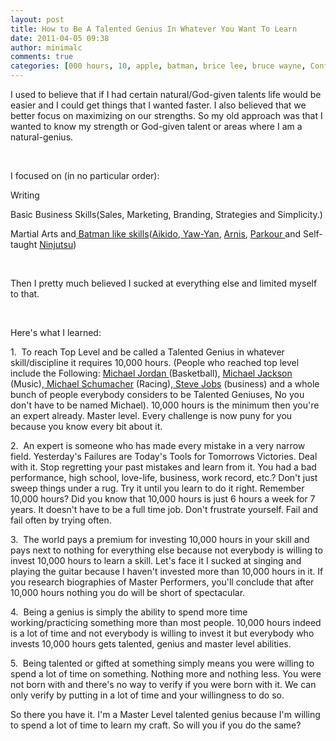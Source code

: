 ```yaml
---
layout: post
title: How to Be A Talented Genius In Whatever You Want To Learn
date: 2011-04-05 09:38
author: minimalc
comments: true
categories: [000 hours, 10, apple, batman, brice lee, bruce wayne, Confidence and Moving Forward, focus, genius, how to be a genius, how to be a talented genius, how to be talented, learn, learn to be a talented genius, malcom gladwell, michael, michael jordan, michael schumacher, ninjutsu, steve jobs, steve jobs apple computer, talent, talented, yaw yan, yawyan]
---
```

I used to believe that if I had certain natural/God-given talents life would be easier and I could get things that I wanted faster. I also believed that we better focus on maximizing on our strengths. So my old approach was that I wanted to know my strength or God-given talent or areas where I am a natural-genius.

&nbsp;

I focused on (in no particular order):

Writing

Basic Business Skills(Sales, Marketing, Branding, Strategies and Simplicity.)

Martial Arts and<a title="scroll over to abilities" href="http://batman.wikia.com/wiki/Batman_(Bruce_Wayne)" target="_blank"> Batman like skills</a>(<a href="http://en.wikipedia.org/wiki/Aikido" target="_blank">Aikido</a>,<a href="http://en.wikipedia.org/wiki/Yaw-Yan" target="_blank"> Yaw-Yan</a>, <a href="http://en.wikipedia.org/wiki/Eskrima" target="_blank">Arnis</a>, <a href="http://en.wikipedia.org/wiki/Parkour" target="_blank">Parkour </a>and Self-taught <a href="http://en.wikipedia.org/wiki/Ninjutsu" target="_blank">Ninjutsu</a>)

&nbsp;

Then I pretty much believed I sucked at everything else and limited myself to that.

&nbsp;

Here's what I learned:

1.  To reach Top Level and be called a Talented Genius in whatever skill/discipline it requires 10,000 hours. (People who reached top level include the Following: <a href="http://en.wikipedia.org/wiki/Michael_Jordan" target="_blank">Michael Jordan </a>(Basketball), <a href="http://en.wikipedia.org/wiki/Michael_Jackson" target="_blank">Michael Jackson</a> (Music),<a href="http://en.wikipedia.org/wiki/Michael_Schumacher" target="_blank"> Michael Schumacher</a> (Racing),<a href="http://en.wikipedia.org/wiki/Steve_Jobs" target="_blank"> Steve Jobs</a> (business) and a whole bunch of people everybody considers to be Talented Geniuses, No you don't have to be named Michael). 10,000 hours is the minimum then you're an expert already. Master level. Every challenge is now puny for you because you know every bit about it.

2.  An expert is someone who has made every mistake in a very narrow field. Yesterday's Failures are Today's Tools for Tomorrows Victories. Deal with it. Stop regretting your past mistakes and learn from it. You had a bad performance, high school, love-life, business, work record, etc.? Don't just sweep things under a rug. Try it until you learn to do it right. Remember 10,000 hours? Did you know that 10,000 hours is just 6 hours a week for 7 years. It doesn't have to be a full time job. Don't frustrate yourself. Fail and fail often by trying often.

3.  The world pays a premium for investing 10,000 hours in your skill and pays next to nothing for everything else because not everybody is willing to invest 10,000 hours to learn a skill. Let's face it I sucked at singing and playing the guitar because I haven't invested more than 10,000 hours in it. If you research biographies of Master Performers, you'll conclude that after 10,000 hours nothing you do will be short of spectacular.

4.  Being a genius is simply the ability to spend more time working/practicing something more than most people. 10,000 hours indeed is a lot of time and not everybody is willing to invest it but everybody who invests 10,000 hours gets talented, genius and master level abilities.

5.  Being talented or gifted at something simply means you were willing to spend a lot of time on something. Nothing more and nothing less. You were not born with and there's no way to verify if you were born with it. We can only verify by putting in a lot of time and your willingness to do so.

So there you have it. I'm a Master Level talented genius because I'm willing to spend a lot of time to learn my craft. So will you if you do the same?

&nbsp;
